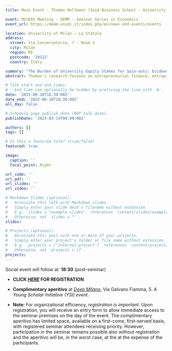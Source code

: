 ```yaml
---
title: Main Event - Thomas Hellmann (Saïd Business School - University of Oxford)

event: MInERS Meeting - DEMM - Seminar Series in Economics
event_url: https://demm.unimi.it/index.php/en/news-and-events/events

location: University of Milan – La Statale
address:
  street: Via Conservatorio, 7 - Room 5
  city: Milan
  region: MI
  postcode: '20122'
  country: Italy

summary: "The Burden of University Equity Stakes for Spin-outs: Evidence from the UK"
abstract: Thomas's research focuses on entrepreneurial finance, entrepreneurship, innovation and public policy. Thomas holds a BA from the London School of Economics and a PhD from Stanford University, where he wrote his thesis under Professor Joseph Stiglitz (winner of the Nobel Prize in Economics, 2001). He previously was faculty at the Graduate School of Business (Stanford, USA), and at the Sauder School of Business (University of British Columbia, Canada). He also held visiting positions at Harvard Business School, Wharton, the Hoover Institution, INSEAD and the University of New South Wales. In his upcoming presentation, Thomas will discuss research conducted with colleagues on the impact of university spin-out ownership on fundraising outcomes. Their analysis combines formal theory with detailed data from UK spin-outs. Using an instrumental variable approach based on precedence set by earlier spin-outs, they find that a 10% increase in university ownership reduces the likelihood of securing venture capital by 3% per year. This negative effect is most pronounced in less science-intensive spin-outs and those led by scientists transitioning into entrepreneurial roles. Additionally, a 10% increase in university ownership is associated with a 5% decrease in the rate of spin-out formation.

# Talk start and end times.
#   End time can optionally be hidden by prefixing the line with `#`.
date: '2025-06-10T16:30:00Z'
date_end: '2025-06-10T18:30:00Z'
all_day: false

# Schedule page publish date (NOT talk date).
publishDate: '2025-03-14T00:00:00Z'

authors: []
tags: []

# Is this a featured talk? (true/false)
featured: true

image:
  caption: ''
  focal_point: Right

url_code: ''
url_pdf: ''
url_slides: ''
url_video: ''

# Markdown Slides (optional).
#   Associate this talk with Markdown slides.
#   Simply enter your slide deck's filename without extension.
#   E.g. `slides = "example-slides"` references `content/slides/example-slides.md`.
#   Otherwise, set `slides = ""`.
slides:

# Projects (optional).
#   Associate this post with one or more of your projects.
#   Simply enter your project's folder or file name without extension.
#   E.g. `projects = ["internal-project"]` references `content/project/deep-learning/index.md`.
#   Otherwise, set `projects = []`.
projects:
---
```

Social event will follow at: **18:30** (post-seminar)

- **CLICK [_HERE_](https://forms.office.com/e/iBHwGZwxe4) FOR REGISTRATION**

- **Complimentary aperitivo** at [_Deep Milano_](https://g.co/kgs/waWv8gv), Via Galvano Fiamma, 5.
_A Young Scholar Initiative (YSI) event_.

- **Note**: For organizational efficiency, _registration is important_. Upon registration, you will receive an entry form to allow immediate access to the seminar premises on the day of the event. The complimentary aperitivo has limited space, available on a first-come, first-served basis, with registered seminar attendees receiving priority. However, participation in the seminar remains possible also without registration and the aperitivo will be, in the worst case, at the at the expense of the participants.
